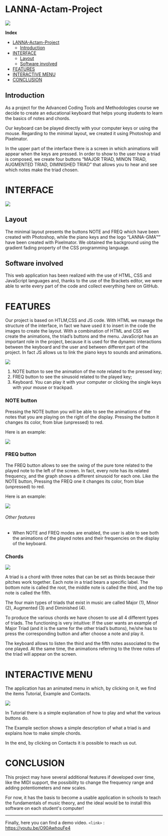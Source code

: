 # LANNA-Actam-Project

![](https://github.com/giuris/LANNA-Actam-Project/blob/main/screenshots/logo.png)

**Index**

- [LANNA-Actam-Project](#lanna-actam-project)
  - [Introduction](#introduction)
- [INTERFACE](#interface)
  - [Layout](#layout)
  - [Software involved](#software-involved)
- [FEATURES](#features)
- [INTERACTIVE MENU](#interactive-menu)
- [CONCLUSION](#conclusion)





## Introduction
As a project for the Advanced Coding Tools and Methodologies course we decide to create an educational keyboard that helps young students to learn the basics of notes and chords. 

Our keyboard can be played directly with your computer keys or using the mouse. Regarding to the minimal layout, we created it using Photoshop and Pixelmator.

In the upper part of the interface there is a screen in which animations will appear when the keys are pressed. In order to show to the user how a triad is composed, we create four buttons “MAJOR TRIAD, MINON TRIAD, AUGMENTED TRIAD, DIMINISHED TRIAD” that allows you to hear and see which notes make the triad chosen.

# INTERFACE

![](https://github.com/giuris/LANNA-Actam-Project/blob/main/screenshots/layout.png)

## Layout 
The  minimal layout presents the buttons NOTE and FREQ which have been created with Photoshop, while the piano keys and the logo “LANNA-GMA™” have been created with Pixelmator.
We obtained the background using the gradient fading property of the CSS programming language. 

## Software involved
This web application has been realized with the use of HTML, CSS and JavaScript languages and, thanks to the use of the Brackets editor, we were able to write every part of the code and collect everything here on GitHub.


# FEATURES
Our project is based on HTLM,CSS and JS code. With HTML we manage the structure of the interface, in fact we have used it to insert in the code the images to create the layout. With a combination of HTML and CSS we create the animations, the triad’s buttons and the menu. JavaScript has an important role in the project, because it is used for the dynamic interactions between the keyboard and the user and between different part of the project. In fact JS allows us to link the piano keys to sounds and animations.

![](https://github.com/giuris/LANNA-Actam-Project/blob/main/screenshots/tastieraFREQNOTE.png)

1. NOTE button to see the animation of the note related to the pressed key;
2. FREQ button to see the sinusoid related to the played key;
3. Keyboard. You can play it with your computer or clicking the single keys with your mouse or trackpad.


### NOTE button
Pressing the NOTE button you will be able to see the animations of the notes that you are playing on the right of the display. 
Pressing the button it changes its color, from blue (unpressed) to red.

Here is an example:

![](https://github.com/giuris/LANNA-Actam-Project/blob/main/screenshots/notee.png)



### FREQ button
The FREQ button allows to see the swing of the pure tone related to the played note to the left of the screen. In fact, every note has its related frequency, and the graph shows a different sinusoid for each one.
Like the NOTE button, Pressing the FREQ one it changes its color, from blue (unpressed) to red.

Here is an example:

![](https://github.com/giuris/LANNA-Actam-Project/blob/main/screenshots/freqq.png)


###### Other features
- When NOTE and FREQ modes are enabled, the user is able to see both the animations of the played notes and their frequencies on the display of the keyboard. 


### Chords

![](https://github.com/giuris/LANNA-Actam-Project/blob/main/screenshots/tastieraCHORDS.png)

A triad is a chord with three notes that can be set as thirds because their pitches work together. Each note in a triad bears a specific label. The bottom note is called the root, the middle note is called the third, and the top note is called the fifth. 

The four main types of triads that exist in music are called Major (1), Minor (2), Augmented (3) and Diminished (4). 

To produce the various chords we have chosen to use all 4 different types of triads. The functioning is very intuitive: If the user wants an example of Major Triad (and it is the same for the other triad’s buttons), he/she has to press the corresponding button and after choose a note and play it. 

The keyboard allows to listen the third and the fifth notes associated to the one played. At the same time, the animations referring to the three notes of the triad will appear on the screen.


# INTERACTIVE MENU
The application has an animated menu in which, by clicking on it, we find the items Tutorial, Example and Contacts.

![](https://github.com/giuris/LANNA-Actam-Project/blob/main/screenshots/menu.png)

In Tutorial there is a simple explanation of how to play and what the various buttons do.

The Example section shows a simple description of what a triad is and explains how to make simple chords.

In the end, by clicking on Contacts it is possible to reach us out.


# CONCLUSION
This project may have several additional features if developed over time, like the MIDI support, the possibility to change the frequency range and adding potentiometers and new scales.

For now, it has the basis to become a usable application in schools to teach the fundamentals of music theory, and the ideal would be to install this software on each student's computer!

------------------------------------

Finally, here you can find a demo video.
`<link>` : <https://youtu.be/O90AwhouFe4>
